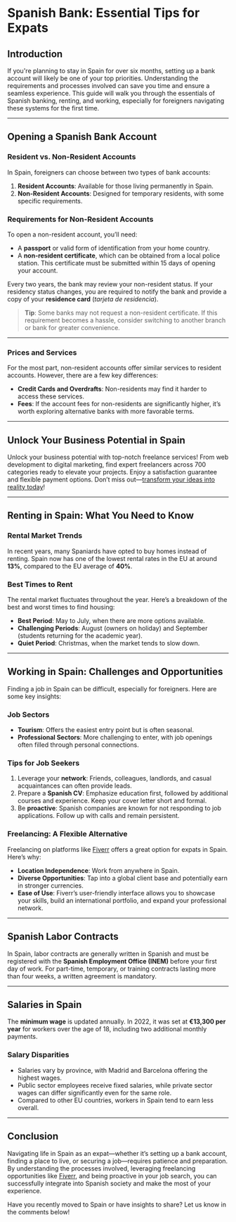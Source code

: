 # Spanish Bank: Essential Tips for Expats

## Introduction

If you're planning to stay in Spain for over six months, setting up a bank account will likely be one of your top priorities. Understanding the requirements and processes involved can save you time and ensure a seamless experience. This guide will walk you through the essentials of Spanish banking, renting, and working, especially for foreigners navigating these systems for the first time.

---

## Opening a Spanish Bank Account

### Resident vs. Non-Resident Accounts

In Spain, foreigners can choose between two types of bank accounts:
1. **Resident Accounts**: Available for those living permanently in Spain.
2. **Non-Resident Accounts**: Designed for temporary residents, with some specific requirements.

### Requirements for Non-Resident Accounts

To open a non-resident account, you’ll need:
- A **passport** or valid form of identification from your home country.
- A **non-resident certificate**, which can be obtained from a local police station. This certificate must be submitted within 15 days of opening your account.

Every two years, the bank may review your non-resident status. If your residency status changes, you are required to notify the bank and provide a copy of your **residence card** (*tarjeta de residencia*).

> **Tip**: Some banks may not request a non-resident certificate. If this requirement becomes a hassle, consider switching to another branch or bank for greater convenience.

---

### Prices and Services

For the most part, non-resident accounts offer similar services to resident accounts. However, there are a few key differences:
- **Credit Cards and Overdrafts**: Non-residents may find it harder to access these services.
- **Fees**: If the account fees for non-residents are significantly higher, it’s worth exploring alternative banks with more favorable terms.

---

## Unlock Your Business Potential in Spain

Unlock your business potential with top-notch freelance services! From web development to digital marketing, find expert freelancers across 700 categories ready to elevate your projects. Enjoy a satisfaction guarantee and flexible payment options. Don’t miss out—[transform your ideas into reality today](https://bit.ly/FiVErr)!  

---

## Renting in Spain: What You Need to Know

### Rental Market Trends

In recent years, many Spaniards have opted to buy homes instead of renting. Spain now has one of the lowest rental rates in the EU at around **13%**, compared to the EU average of **40%**.

### Best Times to Rent

The rental market fluctuates throughout the year. Here’s a breakdown of the best and worst times to find housing:
- **Best Period**: May to July, when there are more options available.
- **Challenging Periods**: August (owners on holiday) and September (students returning for the academic year).
- **Quiet Period**: Christmas, when the market tends to slow down.

---

## Working in Spain: Challenges and Opportunities

Finding a job in Spain can be difficult, especially for foreigners. Here are some key insights:

### Job Sectors
- **Tourism**: Offers the easiest entry point but is often seasonal.
- **Professional Sectors**: More challenging to enter, with job openings often filled through personal connections.

### Tips for Job Seekers
1. Leverage your **network**: Friends, colleagues, landlords, and casual acquaintances can often provide leads.
2. Prepare a **Spanish CV**: Emphasize education first, followed by additional courses and experience. Keep your cover letter short and formal.
3. Be **proactive**: Spanish companies are known for not responding to job applications. Follow up with calls and remain persistent.

### Freelancing: A Flexible Alternative
Freelancing on platforms like [Fiverr](https://bit.ly/FiVErr) offers a great option for expats in Spain. Here’s why:
- **Location Independence**: Work from anywhere in Spain.
- **Diverse Opportunities**: Tap into a global client base and potentially earn in stronger currencies.
- **Ease of Use**: Fiverr’s user-friendly interface allows you to showcase your skills, build an international portfolio, and expand your professional network.

---

## Spanish Labor Contracts

In Spain, labor contracts are generally written in Spanish and must be registered with the **Spanish Employment Office (INEM)** before your first day of work. For part-time, temporary, or training contracts lasting more than four weeks, a written agreement is mandatory.

---

## Salaries in Spain

The **minimum wage** is updated annually. In 2022, it was set at **€13,300 per year** for workers over the age of 18, including two additional monthly payments.

### Salary Disparities
- Salaries vary by province, with Madrid and Barcelona offering the highest wages.
- Public sector employees receive fixed salaries, while private sector wages can differ significantly even for the same role.
- Compared to other EU countries, workers in Spain tend to earn less overall.

---

## Conclusion

Navigating life in Spain as an expat—whether it’s setting up a bank account, finding a place to live, or securing a job—requires patience and preparation. By understanding the processes involved, leveraging freelancing opportunities like [Fiverr](https://bit.ly/FiVErr), and being proactive in your job search, you can successfully integrate into Spanish society and make the most of your experience.

Have you recently moved to Spain or have insights to share? Let us know in the comments below!
